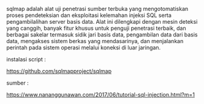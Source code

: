 sqlmap adalah alat uji penetrasi sumber terbuka yang mengotomatiskan proses pendeteksian dan eksploitasi kelemahan injeksi SQL serta pengambilalihan server basis data. Alat ini dilengkapi dengan mesin deteksi yang canggih, banyak fitur khusus untuk penguji penetrasi terbaik, dan berbagai sakelar termasuk sidik jari basis data, pengambilan data dari basis data, mengakses sistem berkas yang mendasarinya, dan menjalankan perintah pada sistem operasi melalui koneksi di luar jaringan.

instalasi script :

https://github.com/sqlmapproject/sqlmap

sumber :

https://www.nananggunawan.com/2017/06/tutorial-sql-injection.html?m=1




